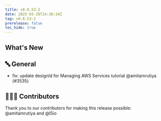 ```yaml
---
title: v0.8.53-2
date: 2025-03-28T14:38:24Z
tag: v0.8.53-2
prerelease: false
toc_hide: true
---
```


## What's New
## 🔤 General
- fix: update designId for Managing AWS Services tutorial @amitamrutiya (#3535)

## 👨🏽‍💻 Contributors

Thank you to our contributors for making this release possible:
@amitamrutiya and @l5io
